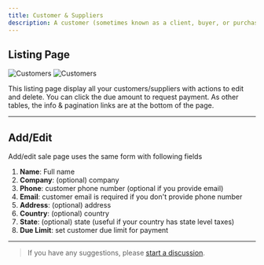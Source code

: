 ```yaml
---
title: Customer & Suppliers
description: A customer (sometimes known as a client, buyer, or purchaser) is the recipient of a good, service or a product - obtained from a vendor, or supplier via a financial transaction or exchange for money. Supplier is wholesaler, sells goods or merchandise to retailers
---
```


## Listing Page

![Customers](/images/light/customers.png 'Customers')
![Customers](/images/dark/customers.png 'Customers')

This listing page display all your customers/suppliers with actions to edit and delete. You can click the due amount to request payment. As other tables, the info & pagination links are at the bottom of the page.

---

## Add/Edit

Add/edit sale page uses the same form with following fields

1. **Name**: Full name
2. **Company**: (optional) company
3. **Phone**: customer phone number (optional if you provide email)
4. **Email**: customer email is required if you don't provide phone number
5. **Address**: (optional) address
6. **Country**: (optional) country
7. **State**: (optional) state (useful if your country has state level taxes)
8. **Due Limit**: set customer due limit for payment

---

> If you have any suggestions, please [start a discussion](https://halabyte.com/contact).
